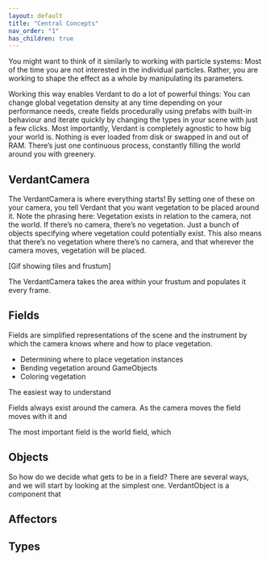 ```yaml
---
layout: default
title: "Central Concepts"
nav_order: "1"
has_children: true
---
```


You might want to think of it similarly to working with particle systems: Most of the time you are not interested in the individual particles. Rather, you are working to shape the effect as a whole by manipulating its parameters.

Working this way enables Verdant to do a lot of powerful things: You can change global vegetation density at any time depending on your performance needs, create fields procedurally using prefabs with built-in behaviour and iterate quickly by changing the types in your scene with just a few clicks. Most importantly, Verdant is completely agnostic to how big your world is. Nothing is ever loaded from disk or swapped in and out of RAM. There’s just one continuous process, constantly filling the world around you with greenery.

## VerdantCamera

The VerdantCamera is where everything starts! By setting one of these on your camera, you tell Verdant that you want vegetation to be placed around it. Note the phrasing here: Vegetation exists in relation to the camera, not the world. If there’s no camera, there’s no vegetation. Just a bunch of objects specifying where vegetation could potentially exist. This also means that there’s no vegetation where there’s no camera, and that wherever the camera moves, vegetation will be placed. 

[Gif showing tiles and frustum]

The VerdantCamera takes the area within your frustum and populates it every frame. 

## Fields

Fields are simplified representations of the scene and the instrument by which the camera knows where and how to place vegetation.

* Determining where to place vegetation instances
* Bending vegetation around GameObjects
* Coloring vegetation

The easiest way to understand 

Fields always exist around the camera. As the camera moves the field moves with it and 

The most important field is the world field, which 

## Objects

So how do we decide what gets to be in a field? There are several ways, and we will start by looking at the simplest one. VerdantObject is a component that 

## Affectors

## Types
